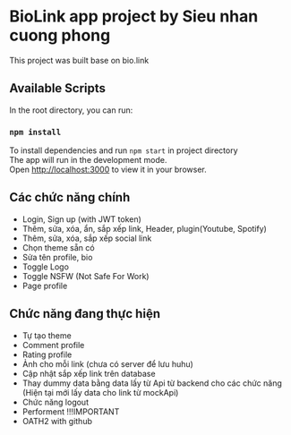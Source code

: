 # BioLink app project by Sieu nhan cuong phong
This project was built base on bio.link

## Available Scripts
In the root directory, you can run:
### `npm install` 

To install dependencies and run `npm start` in project directory
<br/>
The app will run in the development mode.\
Open [http://localhost:3000](http://localhost:3000) to view it in your browser.

## Các chức năng chính 
* Login, Sign up (with JWT token)
* Thêm, sửa, xóa, ẩn, sắp xếp link, Header, plugin(Youtube, Spotify) 
* Thêm, sửa, xóa, sắp xếp social link
* Chọn theme sẵn có
* Sửa tên profile, bio
* Toggle Logo
* Toggle NSFW (Not Safe For Work) 
* Page profile 

## Chức năng đang thực hiện 
* Tự tạo theme 
* Comment profile
* Rating profile
* Ảnh cho mỗi link (chưa có server để lưu huhu)
* Cập nhật sắp xếp link trên database 
* Thay dummy data bằng data lấy từ Api từ backend cho các chức năng (Hiện tại mới lấy data cho link từ mockApi)
* Chức năng logout
* Performent !!!IMPORTANT
* OATH2 with github
